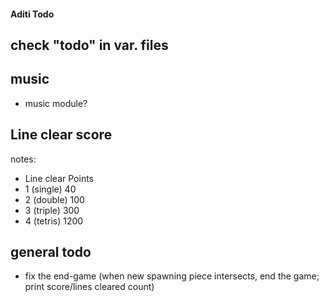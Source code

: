 #### Aditi Todo

## check "todo" in var. files

## music
 - music module?

## Line clear score
notes:
 - Line clear	Points
 - 1 (single)	40
 - 2 (double)	100
 - 3 (triple)	300
 - 4 (tetris)	1200

## general todo
 - fix the end-game (when new spawning piece intersects, end the game; print score/lines cleared count)
